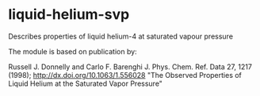 # liquid-helium-svp
Describes properties of liquid helium-4 at saturated vapour pressure

The module is based on publication by:

Russell J. Donnelly and Carlo F. Barenghi
J. Phys. Chem. Ref. Data 27, 1217 (1998); http://dx.doi.org/10.1063/1.556028
"The Observed Properties of Liquid Helium at the Saturated Vapor Pressure"



